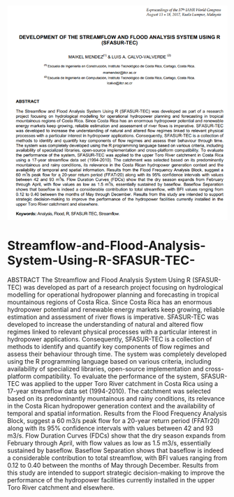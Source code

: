 ![alt test](/sshot-1.png)
# Streamflow-and-Flood-Analysis-System-Using-R-SFASUR-TEC-

ABSTRACT
The Streamflow and Flood Analysis System Using R (SFASUR-TEC) was developed as part of a research
project focusing on hydrological modelling for operational hydropower planning and forecasting in tropical
mountainous regions of Costa Rica. Since Costa Rica has an enormous hydropower potential and renewable
energy markets keep growing, reliable estimation and assessment of river flows is imperative. SFASUR-TEC
was developed to increase the understanding of natural and altered flow regimes linked to relevant physical
processes with a particular interest in hydropower applications. Consequently, SFASUR-TEC is a collection of
methods to identify and quantify key components of flow regimes and assess their behaviour through time.
The system was completely developed using the R programming language based on various criteria, including
availability of specialized libraries, open-source implementation and cross-platform compatibility. To evaluate
the performance of the system, SFASUR-TEC was applied to the upper Toro River catchment in Costa Rica
using a 17-year streamflow data set (1994-2010). The catchment was selected based on its predominantly
mountainous and rainy conditions, its relevance in the Costa Rican hydropower generation context and the
availability of temporal and spatial information. Results from the Flood Frequency Analysis Block, suggest a
60 m3/s peak flow for a 20-year return period (FFATr20) along with its 95% confidence intervals with values
between 42 and 93 m3/s. Flow Duration Curves (FDCs) show that the dry season expands from February
through April, with flow values as low as 1.5 m3/s, essentially sustained by baseflow. Baseflow Separation
shows that baseflow is indeed a considerable contribution to total streamflow, with BFI values ranging from
0.12 to 0.40 between the months of May through December. Results from this study are intended to support
strategic decision-making to improve the performance of the hydropower facilities currently installed in the
upper Toro River catchment and elsewhere.
